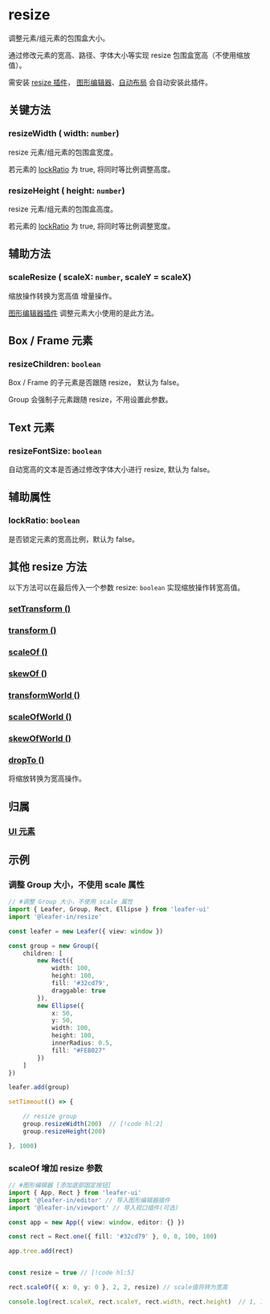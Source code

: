 # resize

调整元素/组元素的包围盒大小。

通过修改元素的宽高、路径、字体大小等实现 resize 包围盒宽高（不使用缩放值）。

需安装 [resize 插件](/plugin/in/resize/index.md)， [图形编辑器](/plugin/in/editor/index.md)、[自动布局](/plugin/in/flow/index.md) 会自动安装此插件。

## 关键方法

### resizeWidth ( width: `number`)

resize 元素/组元素的包围盒宽度。

若元素的 [lockRatio](/reference/UI/editable.md#lockratio-boolean) 为 true, 将同时等比例调整高度。

### resizeHeight ( height: `number`)

resize 元素/组元素的包围盒高度。

若元素的 [lockRatio](/reference/UI/editable.md#lockratio-boolean) 为 true, 将同时等比例调整宽度。

## 辅助方法

### scaleResize ( scaleX: `number`, scaleY = scaleX)

缩放操作转换为宽高值 <badge>增量操作</badge>。

[图形编辑器插件](/plugin/in/editor/index.md) 调整元素大小使用的是此方法。

## Box / Frame 元素

### resizeChildren: `boolean`

Box / Frame 的子元素是否跟随 resize， 默认为 false。

Group 会强制子元素跟随 resize，不用设置此参数。

## Text 元素

### resizeFontSize: `boolean`

自动宽高的文本是否通过修改字体大小进行 resize, 默认为 false。

## 辅助属性

### lockRatio: `boolean`

是否锁定元素的宽高比例，默认为 false。

## 其他 resize 方法

以下方法可以在最后传入一个参数 resize: `boolean` 实现缩放操作转宽高值。

### [setTransform ()](/reference/UI/transform.md#关键方法)

### [transform ()](/reference/UI/transform.md#关键方法)

### [scaleOf ()](/reference/UI/scale.md#关键方法)

### [skewOf ()](/reference/UI/skew.md#关键方法)

### [transformWorld ()](/reference/UI/transform.md#相对世界坐标系)

### [scaleOfWorld ()](/reference/UI/scale.md#关键方法)

### [skewOfWorld ()](/reference/UI/skew.md#关键方法)

### [dropTo ()](/reference/UI/dropTo.md)

将缩放转换为宽高操作。

## 归属

### [UI 元素](/reference/display/UI.md)

## 示例

### 调整 Group 大小，不使用 scale 属性

```ts
// #调整 Group 大小，不使用 scale 属性
import { Leafer, Group, Rect, Ellipse } from 'leafer-ui'
import '@leafer-in/resize'

const leafer = new Leafer({ view: window })

const group = new Group({
    children: [
        new Rect({
            width: 100,
            height: 100,
            fill: '#32cd79',
            draggable: true
        }),
        new Ellipse({
            x: 50,
            y: 50,
            width: 100,
            height: 100,
            innerRadius: 0.5,
            fill: "#FEB027"
        })
    ]
})

leafer.add(group)

setTimeout(() => {

    // resize group
    group.resizeWidth(200)  // [!code hl:2]
    group.resizeHeight(200)

}, 1000)


```

### scaleOf 增加 resize 参数

```ts
// #图形编辑器 [添加底部固定按钮]
import { App, Rect } from 'leafer-ui'
import '@leafer-in/editor' // 导入图形编辑器插件
import '@leafer-in/viewport' // 导入视口插件(可选)

const app = new App({ view: window, editor: {} })

const rect = Rect.one({ fill: '#32cd79' }, 0, 0, 100, 100)

app.tree.add(rect)


const resize = true // [!code hl:5]

rect.scaleOf({ x: 0, y: 0 }, 2, 2, resize) // scale值将转为宽高

console.log(rect.scaleX, rect.scaleY, rect.width, rect.height)  // 1, 1, 200, 200
```

